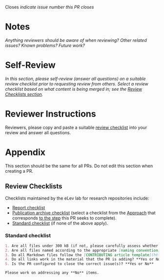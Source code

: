 Closes _indicate issue number this PR closes_

# Notes

_Anything reviewers should be aware of when reviewing? Other related issues? Known problems? Future work?_

# Self-Review

_In this section, please self-review (answer all questions) on a suitable review checklist prior to requesting review from others. Select a review checklist based on what content is being merged in; see the [Review Checklists section](#review-checklists)._

# Reviewer Instructions

Reviewers, please copy and paste a suitable [review checklist](#review-checklists) into your review and answer all questions.

# Appendix

This section should be the same for all PRs. Do not edit this section when creating a PR.

## Review Checklists

Checklists maintained by the eLev lab for research repositories include:
- [Report checklist](https://github.com/Severson-Group/KnowledgeBase/blob/main/writing/write-repo-report.md#pr-review-checklist)
- [Publication archive checklist](https://github.com/Severson-Group/KnowledgeBase/blob/main/writing/archive-research-material.md) (select a checklist from the [Approach](https://github.com/Severson-Group/KnowledgeBase/blob/main/writing/archive-research-material.md#approach) that corresponds [to the step](https://github.com/Severson-Group/KnowledgeBase/blob/main/writing/archive-research-material.md#overview) this PR seeks to complete).
- [Standard checklist](https://github.com/Severson-Group/research-repo-template/blob/main/.github/pull_request_template.md) (if none of the above apply).

### Standard checklist

```markdown
1. Are all files under 300 kB (if not, please carefully assess whether it is worth committing them)? **Yes or No**
2. Are all files named according to the appropriate [naming convention](https://github.com/Severson-Group/research-repo-template?tab=readme-ov-file#file-naming), i.e., dash-case, camelCase, snake case? **Yes or No**
3. Do all Markdown files follow the [CONTRIBUTING article template](https://github.com/Severson-Group/.github/blob/main/CONTRIBUTING.md#markdown-documentation-template)? **Yes or No**
4. Do all links work in the material that the PR is adding? **Yes or No**
5. Is the PR configured to close the correct issue(s)? **Yes or No**

Please work on addressing any **No** items.
```
